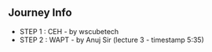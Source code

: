 ## Journey Info

- STEP 1 : CEH - by wscubetech
- STEP 2 : WAPT - by Anuj Sir (lecture 3 - timestamp 5:35)